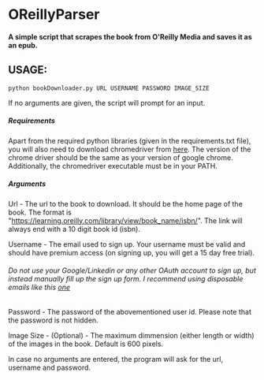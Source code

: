 # OReillyParser

#### A simple script that scrapes the book from O'Reilly Media and saves it as an epub. ####


## USAGE: ##

` python bookDownloader.py URL USERNAME PASSWORD IMAGE_SIZE `

If no arguments are given, the script will prompt for an input.

##### Requirements #####

Apart from the required python libraries (given in the requirements.txt file), you will also need to download chromedriver from [here](https://sites.google.com/a/chromium.org/chromedriver/home). The version of the chrome driver should be the same as your version of google chrome. Additionally, the chromedriver executable must be in your PATH.

##### Arguments #####

Url - The url to the book to download. It should be the home page of the book. The format is 
"https://learning.oreilly.com/library/view/book_name/isbn/". 
The link will always end with a 10 digit book id (isbn). 

Username - The email used to sign up. Your username must be valid and should have premium access (on signing up, you will get a 15 day free trial). 
###### Do not use your Google/Linkedin or any other OAuth account to sign up, but instead manually fill up the sign up form. I recommend using disposable emails like this [one](https://www.10minutemail.com) ###### 
Password - The password of the abovementioned user id. Please note that the password is not hidden.

Image Size - (Optional) - The maximum dimmension (either length or width) of the images in the book. Default is 600 pixels. 

In case no arguments are entered, the program will ask for the url, username and password.



